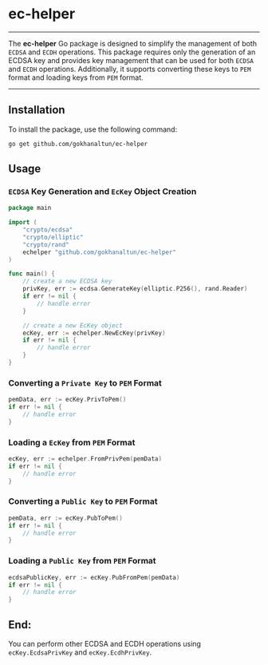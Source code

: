 # ec-helper

---

The **ec-helper** Go package is designed to simplify the management of both `ECDSA` and `ECDH` operations. This package requires only the generation of an ECDSA key and provides key management that can be used for both `ECDSA` and `ECDH` operations. Additionally, it supports converting these keys to `PEM` format and loading keys from `PEM` format.

---

## Installation

To install the package, use the following command:

```bash
go get github.com/gokhanaltun/ec-helper
```

## Usage

### `ECDSA` Key Generation and `EcKey` Object Creation

```go
package main

import (
    "crypto/ecdsa"
    "crypto/elliptic"
    "crypto/rand"
    echelper "github.com/gokhanaltun/ec-helper"
)

func main() {
    // create a new ECDSA key
    privKey, err := ecdsa.GenerateKey(elliptic.P256(), rand.Reader)
    if err != nil {
        // handle error
    }

    // create a new EcKey object
    ecKey, err := echelper.NewEcKey(privKey)
    if err != nil {
        // handle error
    }
}
```

### Converting a `Private Key` to `PEM` Format

```go
pemData, err := ecKey.PrivToPem()
if err != nil {
    // handle error
}
```

### Loading a `EcKey` from `PEM` Format

```go
ecKey, err := echelper.FromPrivPem(pemData)
if err != nil {
    // handle error
}
```

### Converting a `Public Key` to `PEM` Format

```go
pemData, err := ecKey.PubToPem()
if err != nil {
    // handle error
}
```

### Loading a `Public Key` from `PEM` Format

```go
ecdsaPublicKey, err := ecKey.PubFromPem(pemData)
if err != nil {
    // handle error
}
```

## End:
You can perform other ECDSA and ECDH operations using `ecKey.EcdsaPrivKey` and `ecKey.EcdhPrivKey`.
